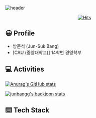![header](https://capsule-render.vercel.app/api?type=Soft&color=auto&height=200&section=header&text=JunSuk%20Bang&fontSize=70&animation=fadeIn)
<div align=center>

  [![Hits](https://hits.seeyoufarm.com/api/count/incr/badge.svg?url=https%3A%2F%2Fgithub.com%2Fjunbangg&count_bg=%2379C83D&title_bg=%23555555&icon=&icon_color=%23E7E7E7&title=hits&edge_flat=false)](https://hits.seeyoufarm.com)

</div>

## 😃 Profile
* 방준석 (Jun-Suk Bang)
* [CAU (중앙대학교)] 14학번 경영학부

## 💻 Activities
[![Anurag's GitHub stats](https://github-readme-stats.vercel.app/api?username=junbangg)](https://github.com/anuraghazra/github-readme-stats)

[![junbangg's baekjoon stats](http://mazassumnida.wtf/api/v2/generate_badge?boj=olafo0o)](https://solved.ac/olafo0o)

## ⌨️ Tech Stack
